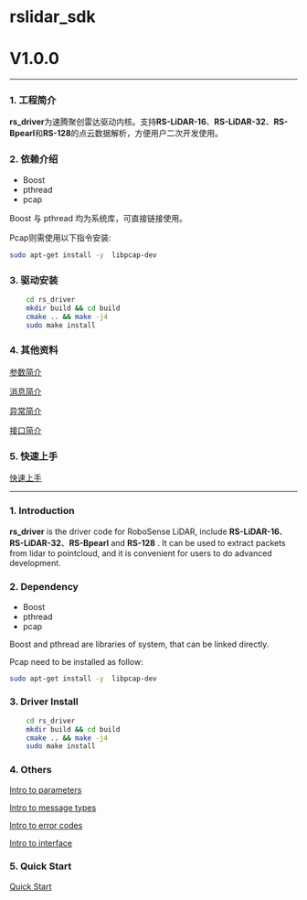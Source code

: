 # **rslidar_sdk** 

# **V1.0.0**



---



### 1. 工程简介
  **rs_driver**为速腾聚创雷达驱动内核。支持**RS-LiDAR-16**、**RS-LiDAR-32**、**RS-Bpearl**和**RS-128**的点云数据解析，方便用户二次开发使用。



### 2. 依赖介绍

- Boost
- pthread
- pcap

Boost 与 pthread 均为系统库，可直接链接使用。 

Pcap则需使用以下指令安装:

```sh
sudo apt-get install -y  libpcap-dev
```



### 3. 驱动安装

```sh
    cd rs_driver
    mkdir build && cd build
    cmake .. && make -j4
    sudo make install
```



### 4. 其他资料

[参数简介](doc/intro/parameter_intro.md)

[消息简介](doc/intro/message_intro.md)

[异常简介](doc/intro/errcode_intro.md)

[接口简介](doc/intro/interface_intro.md)



### 5. 快速上手

[快速上手](doc/howto/how_to_online_use_driver.md)





---



### 1. Introduction

  **rs_driver** is the driver code for RoboSense LiDAR,  include **RS-LiDAR-16**、**RS-LiDAR-32**、**RS-Bpearl** and **RS-128** . It can be used to extract packets from lidar to pointcloud, and it is convenient for users to do advanced development.



### 2. Dependency 

- Boost
- pthread
- pcap

Boost and pthread are libraries of system, that can be linked directly. 

Pcap need to be installed as follow:

```sh
sudo apt-get install -y  libpcap-dev
```

### 3. Driver Install

```sh
    cd rs_driver
    mkdir build && cd build
    cmake .. && make -j4
    sudo make install
```



### 4. Others

[Intro to parameters](doc/intro/parameter_intro.md)

[Intro to message types](doc/intro/message_intro.md)

[Intro to error codes](doc/intro/errcode_intro.md)

[Intro to interface](doc/intro/interface_intro.md)



### 5. Quick Start

[Quick Start](doc/howto/how_to_online_use_driver.md)





